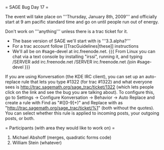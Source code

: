 = SAGE Bug Day 17 =

The event will take place on '''Thursday, January 8th, 2009''' and officially start at 9 am pacific standard time and go on until people run out of energy.

Don't work on '''anything''' unless there is a trac ticket for it.

 * The base version of SAGE we'll start with is '''3.3.alpha?'''
 * For a trac account follow [[TracGuidelines|these]] instructions
 * We'll all be on #sage-devel at irc.freenode.net.
{{{
From Linux you can chat via a text console by installing "irssi", running it, and typing
  /SERVER add irc.freenode.net
  /SERVER irc.freenode.net
  /join #sage-devel
}}}

If you are using Konversation (the KDE IRC client), you can set up an auto-replace rule that lets you type #1322 (for trac #1322) and what everyone sees is http://trac.sagemath.org/sage_trac/ticket/1322 (which lets people click on the link and see the bug you are talking about).  To configure this, go to Settings -> Configure Konversation -> Behavior -> Auto Replace and create a rule with Find as "#([0-9]+)" and Replace with as "http://trac.sagemath.org/sage_trac/ticket/%1" (both without the quotes).  You can select whether this rule is applied to incoming posts, your outgoing posts, or both.

= Participants (with area they would like to work on) =

 1. Michael Abshoff (merges, quadratic forms code)
 1. William Stein (whatever)
